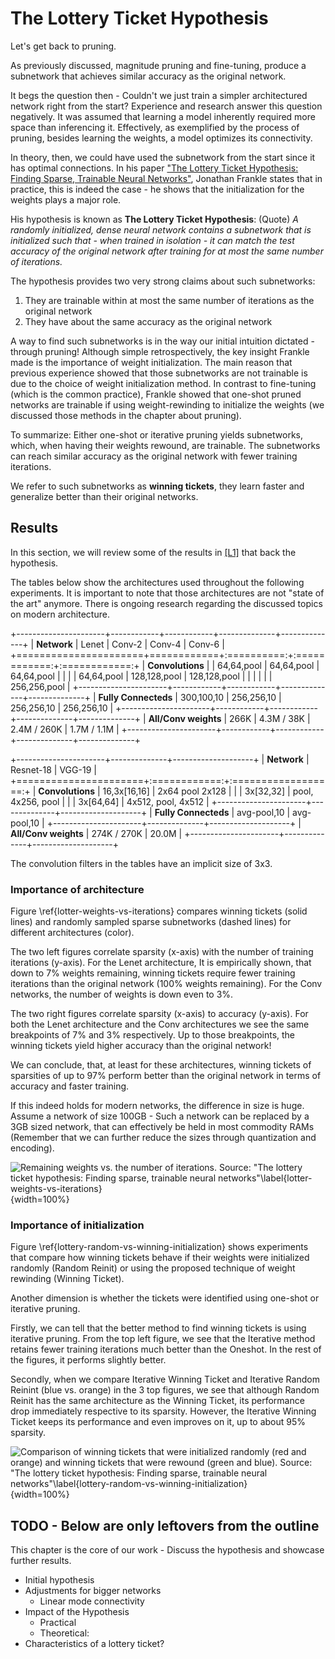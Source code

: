 # The Lottery Ticket Hypothesis

Let's get back to pruning.

As previously discussed, magnitude pruning and fine-tuning, produce a subnetwork that achieves similar accuracy as the original network.

It begs the question then - Couldn't we just train a simpler architectured network right from the start? Experience and research answer this question negatively. It was assumed that learning a model inherently required more space than inferencing it. Effectively, as exemplified by the process of pruning, besides learning the weights, a model optimizes its connectivity.

In theory, then, we could have used the subnetwork from the start since it has optimal connections. In his paper ["The Lottery Ticket Hypothesis: Finding Sparse, Trainable Neural Networks"](#ref-l1), Jonathan Frankle states that in practice, this is indeed the case - he shows that the initialization for the weights plays a major role.

His hypothesis is known as **The Lottery Ticket Hypothesis**: (Quote) _A randomly initialized, dense neural network contains a subnetwork that is initialized such that - when trained in isolation - it can match the test accuracy of the original network after training for at most the same number of iterations._

The hypothesis provides two very strong claims about such subnetworks:

1. They are trainable within at most the same number of iterations as the original network
2. They have about the same accuracy as the original network

A way to find such subnetworks is in the way our initial intuition dictated - through pruning! Although simple retrospectively, the key insight Frankle made is the importance of weight initialization. The main reason that previous experience showed that those subnetworks are not trainable is due to the choice of weight initialization method. In contrast to fine-tuning (which is the common practice), Frankle showed that one-shot pruned networks are trainable if using weight-rewinding to initialize the weights (we discussed those methods in the chapter about pruning).

To summarize: Either one-shot or iterative pruning yields subnetworks, which, when having their weights rewound, are trainable. The subnetworks can reach similar accuracy as the original network with fewer training iterations.

We refer to such subnetworks as **winning tickets**, they learn faster and generalize better than their original networks.

## Results

In this section, we will review some of the results in [[L1]](#ref-l1) that back the hypothesis.

The tables below show the architectures used throughout the following experiments. It is important to note that those architectures are not "state of the art" anymore. There is ongoing research regarding the discussed topics on modern architecture.

+----------------------+------------+------------+--------------+--------------+
| **Network**          | Lenet      | Conv-2     | Conv-4       | Conv-6       |
+======================+============+:==========:+:============:+:============:+
| **Convolutions**     |            | 64,64,pool | 64,64,pool   | 64,64,pool   |
|                      |            | 64,64,pool | 128,128,pool | 128,128,pool |
|                      |            |            |              | 256,256,pool |
+----------------------+------------+------------+--------------+--------------+
| **Fully Connecteds** | 300,100,10 | 256,256,10 | 256,256,10   | 256,256,10   |
+----------------------+------------+------------+--------------+--------------+
| **All/Conv weights** | 266K       | 4.3M / 38K | 2.4M / 260K  | 1.7M / 1.1M  |
+----------------------+------------+------------+--------------+--------------+


+----------------------+--------------+--------------------+
| **Network**          | Resnet-18    | VGG-19             |
+======================+:============:+:==================:+
| **Convolutions**     | 16,3x[16,16] | 2x64 pool 2x128    |
|                      | 3x[32,32]    | pool, 4x256, pool  |
|                      | 3x[64,64]    | 4x512, pool, 4x512 |
+----------------------+--------------+--------------------+
| **Fully Connecteds** | avg-pool,10  | avg-pool,10        |
+----------------------+--------------+--------------------+
| **All/Conv weights** | 274K / 270K  | 20.0M              |
+----------------------+--------------+--------------------+

The convolution filters in the tables have an implicit size of 3x3.

### Importance of architecture

Figure \ref{lotter-weights-vs-iterations} compares winning tickets (solid lines) and randomly sampled sparse subnetworks (dashed lines) for different architectures (color).

The two left figures correlate sparsity (x-axis) with the number of training iterations (y-axis). For the Lenet architecture, It is empirically shown, that down to 7% weights remaining, winning tickets require fewer training iterations than the original network (100% weights remaining). For the Conv networks, the number of weights is down even to 3%.

The two right figures correlate sparsity (x-axis) to accuracy (y-axis). For both the Lenet architecture and the Conv architectures we see the same breakpoints of 7% and 3% respectively. Up to those breakpoints, the winning tickets yield higher accuracy than the original network!

We can conclude, that, at least for these architectures, winning tickets of sparsities of up to 97% perform better than the original network in terms of accuracy and faster training.

If this indeed holds for modern networks, the difference in size is huge. Assume a network of size 100GB - Such a network can be replaced by a 3GB sized network, that can effectively be held in most commodity RAMs (Remember that we can further reduce the sizes through quantization and encoding).

![Remaining weights vs. the number of iterations. Source: "The lottery ticket hypothesis:
Finding sparse, trainable neural networks"\label{lotter-weights-vs-iterations}](assets/lottery-weights-remaining-vs-iterations.png){width=100%}

### Importance of initialization

Figure \ref{lottery-random-vs-winning-initialization} shows experiments that compare how winning tickets behave if their weights were initialized randomly (Random Reinit) or using the proposed technique of weight rewinding (Winning Ticket).

Another dimension is whether the tickets were identified using one-shot or iterative pruning.

Firstly, we can tell that the better method to find winning tickets is using iterative pruning. From the top left figure, we see that the Iterative method retains fewer training iterations much better than the Oneshot. In the rest of the figures, it performs slightly better.

Secondly, when we compare Iterative Winning Ticket and Iterative Random Reinint (blue vs. orange) in the 3 top figures, we see that although Random Reinit has the same architecture as the Winning Ticket, its performance drop immediately respective to its sparsity. However, the Iterative Winning Ticket keeps its performance and even improves on it, up to about 95% sparsity.

![Comparison of winning tickets that were initialized randomly (red and orange) and winning tickets that were rewound (green and blue). Source: "The lottery ticket hypothesis:
Finding sparse, trainable neural networks"\label{lottery-random-vs-winning-initialization}](assets/lottery-random-vs-winning-initialization.png){width=100%}

## TODO - Below are only leftovers from the outline

This chapter is the core of our work - Discuss the hypothesis and showcase further results.

- Initial hypothesis
- Adjustments for bigger networks
  - Linear mode connectivity
- Impact of the Hypothesis
  - Practical
  - Theoretical: 
- Characteristics of a lottery ticket?

